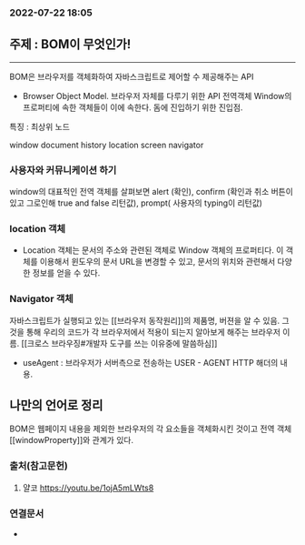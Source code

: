  ### 2022-07-22 18:05  

## 주제 : BOM이 무엇인가!
----

BOM은 브라우저를 객체화하여 자바스크립트로 제어할 수 제공해주는 API 

- Browser Object Model. 브라우저 자체를 다루기 위한 API 전역객체 Window의 프로퍼티에 속한 객체들이 이에 속한다. 돔에 진입하기 위한 진입점.

특징 : 최상위 노드 

window
document
history
location
screen
navigator



### 사용자와 커뮤니케이션 하기 
window의 대표적인 전역 객체를 살펴보면 alert (확인), confirm (확인과 취소 버튼이 있고 그로인해 true and false 리턴값), prompt( 사용자의 typing이 리턴값)

### location 객체
- Location 객체는 문서의 주소와 관련된 객체로 Window 객체의 프로퍼티다. 이 객체를 이용해서 윈도우의 문서 URL을 변경할 수 있고, 문서의 위치와 관련해서 다양한 정보를 얻을 수 있다.


### Navigator 객체
자바스크립트가 실행되고 있는 [[브라우저 동작원리]]의 제품명, 버젼을 알 수 있음. 그것을 통해 우리의 코드가 각 브라우저에서 적용이 되는지 알아보게 해주는 브라우저 이름. 
[[크로스 브라우징#개발자 도구를 쓰는 이유중에 말씀하심]]


- useAgent : 브라우저가 서버측으로 전송하는 USER - AGENT HTTP 해더의 내용.



## 나만의 언어로 정리
BOM은 웹페이지 내용을 제외한 브라우저의 각 요소들을 객체화시킨 것이고 전역 객체 [[windowProperty]]와 관계가 있다.


### 출처(참고문헌)
1. 얄코 https://youtu.be/1ojA5mLWts8
### 연결문서
- 
